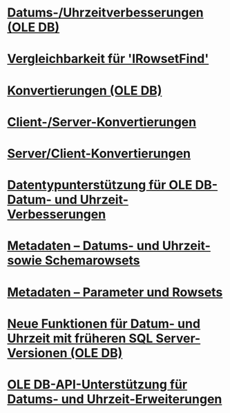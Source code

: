 # [Datums-/Uhrzeitverbesserungen (OLE DB)](date-and-time-improvements-ole-db.md)

# [Vergleichbarkeit für 'IRowsetFind'](comparability-for-irowsetfind.md)
# [Konvertierungen (OLE DB)](conversions-ole-db.md)
# [Client-/Server-Konvertierungen](conversions-performed-from-client-to-server.md)
# [Server/Client-Konvertierungen](conversions-performed-from-server-to-client.md)
# [Datentypunterstützung für OLE DB-Datum- und Uhrzeit-Verbesserungen](data-type-support-for-ole-db-date-and-time-improvements.md)
# [Metadaten – Datums- und Uhrzeit- sowie Schemarowsets](metadata-date-and-time-and-schema-rowsets.md)
# [Metadaten – Parameter und Rowsets](metadata-parameter-and-rowset.md)
# [Neue Funktionen für Datum- und Uhrzeit mit früheren SQL Server-Versionen (OLE DB)](new-date-and-time-features-with-previous-sql-server-versions-ole-db.md)
# [OLE DB-API-Unterstützung für Datums- und Uhrzeit-Erweiterungen](ole-db-api-support-for-date-and-time-enhancements.md)
